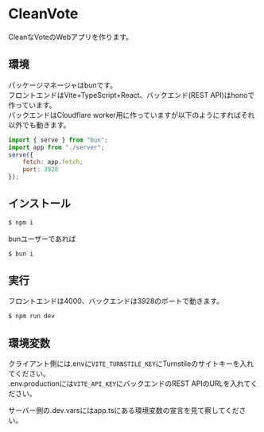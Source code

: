 # CleanVote
CleanなVoteのWebアプリを作ります。
## 環境
パッケージマネージャはbunです。  
フロントエンドはVite+TypeScript+React、バックエンド(REST API)はhonoで作っています。  
バックエンドはCloudflare worker用に作っていますが以下のようにすればそれ以外でも動きます。
```js
import { serve } from "bun";
import app from "./server";
serve({
    fetch: app.fetch,
    port: 3928
});
```
## インストール
```bash
$ npm i
```
bunユーザーであれば
```bash
$ bun i
```
## 実行
フロントエンドは4000、バックエンドは3928のポートで動きます。
```bash
$ npm run dev
```
## 環境変数
クライアント側には.envに`VITE_TURNSTILE_KEY`にTurnstileのサイトキーを入れてください。  
.env.productionには`VITE_API_KEY`にバックエンドのREST APIのURLを入れてください。

サーバー側の.dev.varsにはapp.tsにある環境変数の宣言を見て察してください。
